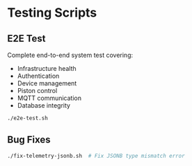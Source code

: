 # Testing Scripts

## E2E Test
Complete end-to-end system test covering:
- Infrastructure health
- Authentication
- Device management
- Piston control
- MQTT communication
- Database integrity

```bash
./e2e-test.sh
```

## Bug Fixes
```bash
./fix-telemetry-jsonb.sh  # Fix JSONB type mismatch error
```
